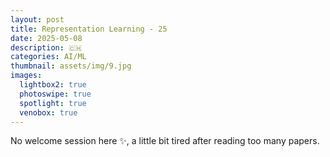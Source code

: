```yaml
---
layout: post
title: Representation Learning - 25
date: 2025-05-08
description: 🇨🇭
categories: AI/ML
thumbnail: assets/img/9.jpg
images:
  lightbox2: true
  photoswipe: true
  spotlight: true
  venobox: true
---
```


No welcome session here ✨, a little bit tired after reading too many papers.<br><br>

